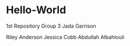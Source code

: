 # Hello-World
1st Repository
Group 3 
Jada Garrison

Riley Anderson
Jessica Cobb
Abdullah Albahlouli
